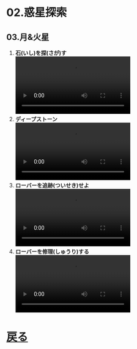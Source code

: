 # 02.惑星探索

## 03.月&火星

1. **石(いし)を探(さが)す**
	<br>
	<video controls>
	  <source src="01_石を探す.mp4" type="video/mp4" />
	</video>
1. **ディープストーン**
	<br>
	<video controls>
	  <source src="02_ディープストーン.mp4" type="video/mp4" />
	</video>
1. **ローバーを追跡(ついせき)せよ**
	<br>
	<video controls>
	  <source src="03_ローバーを追跡せよ.mp4" type="video/mp4" />
	</video>
1. **ローバーを修理(しゅうり)する**
	<br>
	<video controls>
	  <source src="04_ローバーを修理する.mp4" type="video/mp4" />
	</video>

# [戻る](../video02.html)